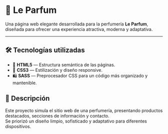 # 🌸 Le Parfum

Una página web elegante desarrollada para la perfumería **Le Parfum**, diseñada para ofrecer una experiencia atractiva, moderna y adaptativa.

---

## 🛠️ Tecnologías utilizadas

- 🧱 **HTML5** — Estructura semántica de las páginas.
- 🎨 **CSS3** — Estilización y diseño responsive.
- 🛍️ **SASS** — Preprocesador CSS para un código más organizado y mantenible.

## 📄 Descripción

Este proyecto simula el sitio web de una perfumería, presentando productos destacados, secciones de información y contacto.  
Se priorizó un diseño limpio, sofisticado y adaptativo para diferentes dispositivos.
 

